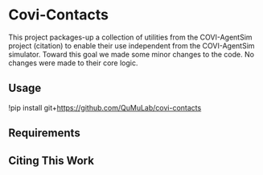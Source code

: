 # Covi-Contacts

This project packages-up a collection of utilities from the COVI-AgentSim project (citation) to enable their use independent from the COVI-AgentSim simulator. Toward this goal we made some minor changes to the code. No changes were made to their core logic.

## Usage

!pip install git+https://github.com/QuMuLab/covi-contacts

## Requirements

## Citing This Work
